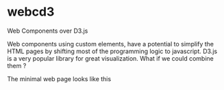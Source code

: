 # webcd3
Web Components over D3.js

Web components using custom elements, have a potential to simplify the HTML pages by shifting most of the programming logic to javascript. D3.js is a very popular library for great visualization. What if we could combine them ?

The minimal web page looks like this

<script src=...> (Include the Javascript file) <br/>

&lt;my-tag attr1="value1"&gt;&lt;/my-tag&gt; (Use the tag) <br/>

<br/>

Each component has a JS file and a corresponding sample HTML file. <br/>

<br/>

Following components are available in beta <br/>

1. x-line-chart : Line Chart using D3.  <br/>


<br/>

Caution : <br/>

Only tested in Chrome Browser <br/>
